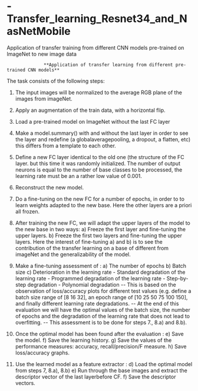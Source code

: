 # -Transfer_learning_Resnet34_and_NasNetMobile
Application of transfer training from different CNN models pre-trained on ImageNet to new image data


                  **Application of transfer learning from different pre-trained CNN models**
                  
 The task consists of the following steps:

1. The input images will be normalized to the average RGB plane of the
images from imageNet.
2. Apply an augmentation of the train data, with a horizontal flip.
3. Load a pre-trained model on ImageNet without the last FC layer
4. Make a model.summary() with and without the last layer in order to see the layer and redefine (a globalaveragepooling,
   a dropout, a flatten, etc) this differs from a template to each other.
5. Define a new FC layer identical to the old one (the structure of the FC layer. but this time it was randomly initialized.
   The number of output neurons is equal to the number of base classes to be processed, 
   the learning rate must be an a rather low value of 0.001.
6. Reconstruct the new model.
7. Do a fine-tuning on the new FC for a number of epochs, in order to to learn weights adapted to the new base. 
   Here the other layers are a priori all frozen.
8. After training the new FC, we will adapt the upper layers of the model to the new base in two ways:
    a) Freeze the first layer and fine-tuning the upper layers.
    b) Freeze the first two layers and fine-tuning the upper layers.
   Here the interest of fine-tuning a) and b) is to see the contribution of the transfer learning on a base of different
   from imageNet and the generalizability of the model.
9. Make a fine-tuning assessment of :
    a) The number of epochs
    b) Batch size
    c) Deterioration in the learning rate
         - Standard degradation of the learning rate
         - Programmed degradation of the learning rate
         - Step-by-step degradation
         - Polynomial degradation
-- This is based on the observation of loss/accuracy plots for different test values (e.g. define a batch size range of [8 16 32],
   an epoch range of [10 25 50 75 100 150], and finally different learning rate degradations.
-- At the end of this evaluation we will have the optimal values of the batch size, the number of epochs and
   the degradation of the learning rate that does not lead to overfitting.
-- This assessment is to be done for steps 7., 8.a) and 8.b).

 10. Once the optimal model has been found after the evaluation :
     e) Save the model.
     f) Save the learning history.
     g) Save the values of the performance measures: accuracy, recall/precision/F measure.
     h) Save loss/accuracy graphs.
 11. Use the learned model as a feature extractor :
     d) Load the optimal model from steps 7, 8.a), 8.b)
     e) Run through the base images and extract the descriptor vector of the last layerbefore CF.
     f) Save the descriptor vectors.
